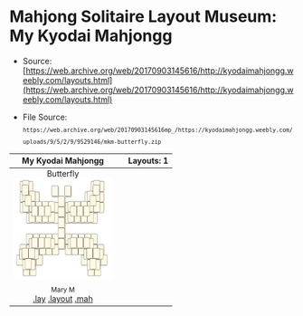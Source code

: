 # Mahjong Solitaire Layout Museum: My Kyodai Mahjongg
* Source: [https://web.archive.org/web/20170903145616/http://kyodaimahjongg.weebly.com/layouts.html](https://web.archive.org/web/20170903145616/http://kyodaimahjongg.weebly.com/layouts.html)

* File Source:  
<sub>```https://web.archive.org/web/20170903145616mp_/https://kyodaimahjongg.weebly.com/uploads/9/5/2/9/9529146/mkm-butterfly.zip```</sub>


|My Kyodai Mahjongg||Layouts: 1|
|:--:|:--:|:--:|
|Butterfly<br><img src="./butterfly.svg" height="180" width="175"><br> <sub>Mary M</sub> <br>[.lay](./butterfly.lay)  [.layout](./butterfly.layout)  [.mah](./butterfly.mah) |